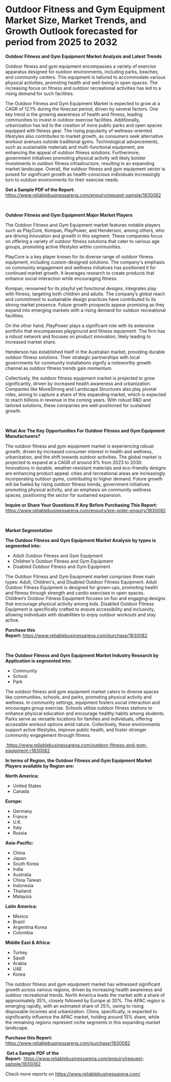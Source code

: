 <p><h1>Outdoor Fitness and Gym Equipment Market Size, Market Trends, and Growth Outlook forecasted for period from 2025 to 2032</h1></p><p><strong>Outdoor Fitness and Gym Equipment Market Analysis and Latest Trends</strong></p>
<p><p>Outdoor fitness and gym equipment encompasses a variety of exercise apparatus designed for outdoor environments, including parks, beaches, and community centers. This equipment is tailored to accommodate various physical activities, promoting health and well-being in open spaces. The increasing focus on fitness and outdoor recreational activities has led to a rising demand for such facilities.</p><p>The Outdoor Fitness and Gym Equipment Market is expected to grow at a CAGR of 12.1% during the forecast period, driven by several factors. One key trend is the growing awareness of health and fitness, leading communities to invest in outdoor exercise facilities. Additionally, urbanization has led to the creation of more public parks and open spaces equipped with fitness gear. The rising popularity of wellness-oriented lifestyles also contributes to market growth, as consumers seek alternative workout avenues outside traditional gyms. Technological advancements, such as sustainable materials and multi-functional equipment, are enhancing the appeal of outdoor fitness solutions. Furthermore, government initiatives promoting physical activity will likely bolster investments in outdoor fitness infrastructure, resulting in an expanding market landscape. Overall, the outdoor fitness and gym equipment sector is poised for significant growth as health-conscious individuals increasingly turn to outdoor environments for their exercise needs.</p></p>
<p><strong>Get a Sample PDF of the Report:&nbsp;</strong> <a href="https://www.reliablebusinessarena.com/enquiry/request-sample/1830082?utm_campaign=2114&utm_medium=2&utm_source=Github&utm_content=ia&utm_term=09022025&utm_id=outdoor-fitness-and-gym-equipment">https://www.reliablebusinessarena.com/enquiry/request-sample/1830082</a></p>
<p>&nbsp;</p>
<p><strong>Outdoor Fitness and Gym Equipment Major Market Players</strong></p>
<p><p>The Outdoor Fitness and Gym Equipment market features notable players such as PlayCore, Kompan, PlayPower, and Henderson, among others, who are driving innovation and growth in this segment. These companies focus on offering a variety of outdoor fitness solutions that cater to various age groups, promoting active lifestyles within communities.</p><p>PlayCore is a key player known for its diverse range of outdoor fitness equipment, including custom-designed solutions. The company's emphasis on community engagement and wellness initiatives has positioned it for continued market growth. It leverages research to create products that enhance social interaction while encouraging fitness.</p><p>Kompan, renowned for its playful yet functional designs, integrates play with fitness, targeting both children and adults. The company’s global reach and commitment to sustainable design practices have contributed to its strong market presence. Future growth prospects appear promising as they expand into emerging markets with a rising demand for outdoor recreational facilities.</p><p>On the other hand, PlayPower plays a significant role with its extensive portfolio that encompasses playground and fitness equipment. The firm has a robust network and focuses on product innovation, likely leading to increased market share.</p><p>Henderson has established itself in the Australian market, providing durable outdoor fitness solutions. Their strategic partnerships with local governments for community installations signify a noteworthy growth channel as outdoor fitness trends gain momentum.</p><p>Collectively, the outdoor fitness equipment market is projected to grow significantly, driven by increased health awareness and urbanization. Companies like MoveStrong and Landscape Structures also play pivotal roles, aiming to capture a share of this expanding market, which is expected to reach billions in revenue in the coming years. With robust R&D and tailored solutions, these companies are well-positioned for sustained growth.</p></p>
<p>&nbsp;</p>
<p><strong>What Are The Key Opportunities For Outdoor Fitness and Gym Equipment Manufacturers?</strong></p>
<p><p>The outdoor fitness and gym equipment market is experiencing robust growth, driven by increased consumer interest in health and wellness, urbanization, and the shift towards outdoor activities. The global market is projected to expand at a CAGR of around 8% from 2023 to 2030. Innovations in durable, weather-resistant materials and eco-friendly designs are enhancing product appeal. cities and recreational areas are increasingly incorporating outdoor gyms, contributing to higher demand. Future growth will be fueled by rising outdoor fitness trends, government initiatives promoting physical activity, and an emphasis on community wellness spaces, positioning the sector for sustained expansion.</p></p>
<p><strong>Inquire or Share Your Questions If Any Before Purchasing This Report:</strong> <a href="https://www.reliablebusinessarena.com/enquiry/pre-order-enquiry/1830082?utm_campaign=2114&utm_medium=2&utm_source=Github&utm_content=ia&utm_term=09022025&utm_id=outdoor-fitness-and-gym-equipment">https://www.reliablebusinessarena.com/enquiry/pre-order-enquiry/1830082</a></p>
<p>&nbsp;</p>
<p><strong>Market Segmentation</strong></p>
<p><strong>The Outdoor Fitness and Gym Equipment Market Analysis by types is segmented into:</strong></p>
<p><ul><li>Adult Outdoor Fitness and Gym Equipment</li><li>Children's Outdoor Fitness and Gym Equipment</li><li>Disabled Outdoor Fitness and Gym Equipment</li></ul></p>
<p><p>The Outdoor Fitness and Gym Equipment market comprises three main types: Adult, Children's, and Disabled Outdoor Fitness Equipment. Adult Outdoor Fitness Equipment is designed for grown-ups, promoting health and fitness through strength and cardio exercises in open spaces. Children’s Outdoor Fitness Equipment focuses on fun and engaging designs that encourage physical activity among kids. Disabled Outdoor Fitness Equipment is specifically crafted to ensure accessibility and inclusivity, allowing individuals with disabilities to enjoy outdoor workouts and stay active.</p></p>
<p><strong>Purchase this Report:&nbsp;</strong><a href="https://www.reliablebusinessarena.com/purchase/1830082?utm_campaign=2114&utm_medium=2&utm_source=Github&utm_content=ia&utm_term=09022025&utm_id=outdoor-fitness-and-gym-equipment">https://www.reliablebusinessarena.com/purchase/1830082</a></p>
<p>&nbsp;</p>
<p><strong>The Outdoor Fitness and Gym Equipment Market Industry Research by Application is segmented into:</strong></p>
<p><ul><li>Community</li><li>School</li><li>Park</li></ul></p>
<p><p>The outdoor fitness and gym equipment market caters to diverse spaces like communities, schools, and parks, promoting physical activity and wellness. In community settings, equipment fosters social interaction and encourages group exercise. Schools utilize outdoor fitness stations to enhance physical education and encourage healthy habits among students. Parks serve as versatile locations for families and individuals, offering accessible workout options amid nature. Collectively, these environments support active lifestyles, improve public health, and foster stronger community engagement through fitness.</p></p>
<p><a href="https://www.reliablebusinessarena.com/outdoor-fitness-and-gym-equipment-r1830082?utm_campaign=2114&utm_medium=2&utm_source=Github&utm_content=ia&utm_term=09022025&utm_id=outdoor-fitness-and-gym-equipment">&nbsp;https://www.reliablebusinessarena.com/outdoor-fitness-and-gym-equipment-r1830082</a></p>
<p><strong>In terms of Region, the Outdoor Fitness and Gym Equipment Market Players available by Region are:</strong></p>
<p>
    <p> <strong> North America: </strong>
        <ul>
            <li>United States</li>
            <li>Canada</li>
        </ul>
        </p> 
    <p> <strong> Europe: </strong>
        <ul>
            <li>Germany</li>
            <li>France</li>
            <li>U.K.</li>
            <li>Italy</li>
            <li>Russia</li>
        </ul>
        </p> 
    <p> <strong> Asia-Pacific: </strong>
        <ul>
            <li>China</li>
            <li>Japan</li>
            <li>South Korea</li>
            <li>India</li>
            <li>Australia</li>
            <li>China Taiwan</li>
            <li>Indonesia</li>
            <li>Thailand</li>
            <li>Malaysia</li>
        </ul>
        </p> 
    <p> <strong> Latin America: </strong>
        <ul>
            <li>Mexico</li>
            <li>Brazil</li>
            <li>Argentina Korea</li>
            <li>Colombia</li>
        </ul>
        </p> 
    <p> <strong> Middle East & Africa: </strong>
        <ul>
            <li>Turkey</li>
            <li>Saudi</li>
            <li>Arabia</li>
            <li>UAE</li>
            <li>Korea</li>
        </ul>
    </p>
    </p>
<p><p>The outdoor fitness and gym equipment market has witnessed significant growth across various regions, driven by increasing health awareness and outdoor recreational trends. North America leads the market with a share of approximately 35%, closely followed by Europe at 30%. The APAC region is emerging rapidly, with an estimated share of 25%, owing to rising disposable incomes and urbanization. China, specifically, is expected to significantly influence the APAC market, holding around 15% share, while the remaining regions represent niche segments in this expanding market landscape.</p></p>
<p><strong>Purchase this Report: </strong><a href="https://www.reliablebusinessarena.com/purchase/1830082?utm_campaign=2114&utm_medium=2&utm_source=Github&utm_content=ia&utm_term=09022025&utm_id=outdoor-fitness-and-gym-equipment">https://www.reliablebusinessarena.com/purchase/1830082</a></p>
<p>&nbsp;<strong>Get a Sample PDF of the Report:&nbsp;&nbsp;</strong><a href="https://www.reliablebusinessarena.com/enquiry/request-sample/1830082?utm_campaign=2114&utm_medium=2&utm_source=Github&utm_content=ia&utm_term=09022025&utm_id=outdoor-fitness-and-gym-equipment">https://www.reliablebusinessarena.com/enquiry/request-sample/1830082</a></p>
<p><strong></strong></p>
<p>Check more reports on <a href="https://www.reliablebusinessarena.com/?utm_campaign=2114&utm_medium=2&utm_source=Github&utm_content=ia&utm_term=09022025&utm_id=outdoor-fitness-and-gym-equipment">https://www.reliablebusinessarena.com/</a></p>